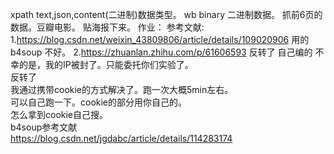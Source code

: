 xpath
text,json,content(二进制)数据类型。
wb binary 二进制数据。
抓前6页的数据。豆瓣电影。
贴海报下来。
作业：
参考文献:
1.https://blog.csdn.net/weixin_43809806/article/details/109020906
用的b4soup 不好。
2.https://zhuanlan.zhihu.com/p/61606593
反转了
自己编的
不幸的是，我的IP被封了。只能委托你们实验了。\
反转了\
我通过携带cookie的方式解决了。跑一次大概5min左右。\
可以自己跑一下。cookie的部分用你自己的。\
怎么拿到cookie自己搜。\
b4soup参考文献\
https://blog.csdn.net/jgdabc/article/details/114283174
